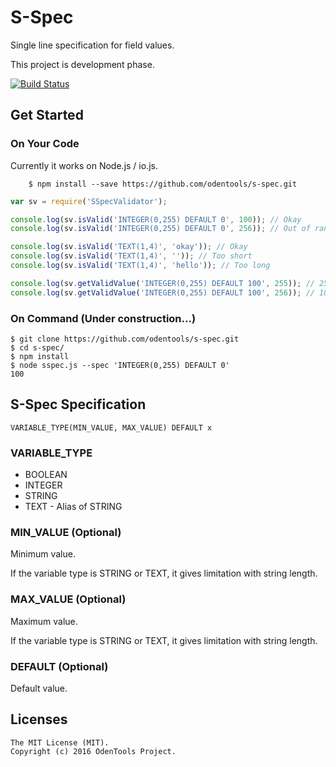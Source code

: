 # S-Spec
Single line specification for field values.

This project is development phase.

[![Build Status](https://travis-ci.org/odentools/s-spec.svg?branch=master)](https://travis-ci.org/odentools/s-spec)


## Get Started

### On Your Code

Currently it works on Node.js / io.js.

```
	$ npm install --save https://github.com/odentools/s-spec.git
```
```js
var sv = require('SSpecValidator');

console.log(sv.isValid('INTEGER(0,255) DEFAULT 0', 100)); // Okay
console.log(sv.isValid('INTEGER(0,255) DEFAULT 0', 256)); // Out of range

console.log(sv.isValid('TEXT(1,4)', 'okay')); // Okay
console.log(sv.isValid('TEXT(1,4)', '')); // Too short
console.log(sv.isValid('TEXT(1,4)', 'hello')); // Too long

console.log(sv.getValidValue('INTEGER(0,255) DEFAULT 100', 255)); // 255
console.log(sv.getValidValue('INTEGER(0,255) DEFAULT 100', 256)); // 100

```

### On Command (Under construction...)

```
$ git clone https://github.com/odentools/s-spec.git
$ cd s-spec/
$ npm install
$ node sspec.js --spec 'INTEGER(0,255) DEFAULT 0'
100
```


## S-Spec Specification

    VARIABLE_TYPE(MIN_VALUE, MAX_VALUE) DEFAULT x

### VARIABLE_TYPE

* BOOLEAN
* INTEGER
* STRING
* TEXT - Alias of STRING

### MIN_VALUE (Optional)

Minimum value.

If the variable type is STRING or TEXT, it gives limitation with string length.

### MAX_VALUE (Optional)

Maximum value.

If the variable type is STRING or TEXT, it gives limitation with string length.

### DEFAULT (Optional)

Default value.


## Licenses

```
The MIT License (MIT).
Copyright (c) 2016 OdenTools Project.
```
